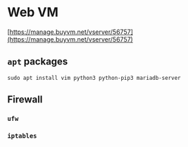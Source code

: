 # Web VM

[https://manage.buyvm.net/vserver/56757](https://manage.buyvm.net/vserver/56757)

## `apt` packages
```
sudo apt install vim python3 python-pip3 mariadb-server
```

## Firewall
### `ufw`
### `iptables`

<!--stackedit_data:
eyJoaXN0b3J5IjpbMjAzMzI1MjA2MF19
-->